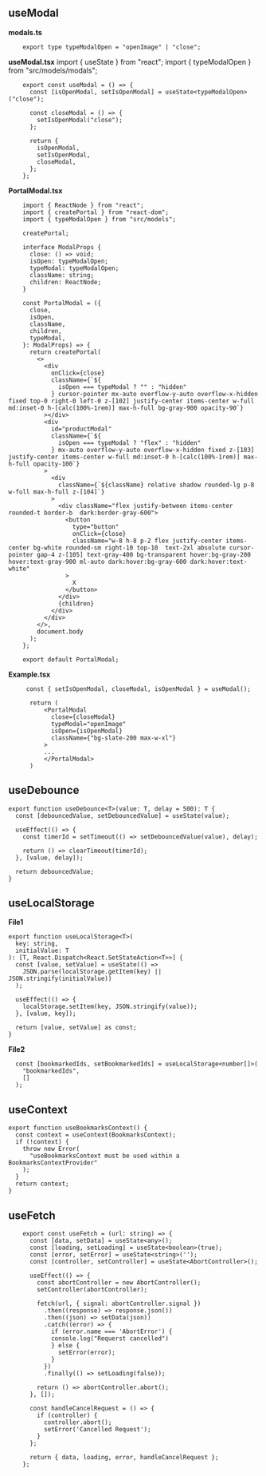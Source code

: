 ## useModal
**modals.ts**

        export type typeModalOpen = "openImage" | "close";

**useModal.tsx**
        import { useState } from "react";
        import { typeModalOpen } from "src/models/modals";
        
        export const useModal = () => {
          const [isOpenModal, setIsOpenModal] = useState<typeModalOpen>("close");
        
          const closeModal = () => {
            setIsOpenModal("close");
          };
        
          return {
            isOpenModal,
            setIsOpenModal,
            closeModal,
          };
        };

        
**PortalModal.tsx**

        import { ReactNode } from "react";
        import { createPortal } from "react-dom";
        import { typeModalOpen } from "src/models";
        
        createPortal;
        
        interface ModalProps {
          close: () => void;
          isOpen: typeModalOpen;
          typeModal: typeModalOpen;
          className: string;
          children: ReactNode;
        }
        
        const PortalModal = ({
          close,
          isOpen,
          className,
          children,
          typeModal,
        }: ModalProps) => {
          return createPortal(
            <>
              <div
                onClick={close}
                className={`${
                  isOpen === typeModal ? "" : "hidden"
                } cursor-pointer mx-auto overflow-y-auto overflow-x-hidden fixed top-0 right-0 left-0 z-[102] justify-center items-center w-full md:inset-0 h-[calc(100%-1rem)] max-h-full bg-gray-900 opacity-90`}
              ></div>
              <div
                id="productModal"
                className={`${
                  isOpen === typeModal ? "flex" : "hidden"
                } mx-auto overflow-y-auto overflow-x-hidden fixed z-[103] justify-center items-center w-full md:inset-0 h-[calc(100%-1rem)] max-h-full opacity-100`}
              >
                <div
                  className={`${className} relative shadow rounded-lg p-8 w-full max-h-full z-[104]`}
                >
                  <div className="flex justify-between items-center rounded-t border-b  dark:border-gray-600">
                    <button
                      type="button"
                      onClick={close}
                      className="w-8 h-8 p-2 flex justify-center items-center bg-white rounded-sm right-10 top-10  text-2xl absolute cursor-pointer gap-4 z-[105] text-gray-400 bg-transparent hover:bg-gray-200 hover:text-gray-900 ml-auto dark:hover:bg-gray-600 dark:hover:text-white"
                    >
                      X
                    </button>
                  </div>
                  {children}
                </div>
              </div>
            </>,
            document.body
          );
        };
        
        export default PortalModal;
        
**Example.tsx**
 
         const { setIsOpenModal, closeModal, isOpenModal } = useModal();
        
          return (
              <PortalModal
                close={closeModal}
                typeModal="openImage"
                isOpen={isOpenModal}
                className={"bg-slate-200 max-w-xl"}
              >
              ...
              </PortalModal>
          )
          

## useDebounce
    export function useDebounce<T>(value: T, delay = 500): T {
      const [debouncedValue, setDebouncedValue] = useState(value);
    
      useEffect(() => {
        const timerId = setTimeout(() => setDebouncedValue(value), delay);
    
        return () => clearTimeout(timerId);
      }, [value, delay]);
    
      return debouncedValue;
    }

## useLocalStorage
**File1**

    export function useLocalStorage<T>(
      key: string,
      initialValue: T
    ): [T, React.Dispatch<React.SetStateAction<T>>] {
      const [value, setValue] = useState(() =>
        JSON.parse(localStorage.getItem(key) || JSON.stringify(initialValue))
      );
    
      useEffect(() => {
        localStorage.setItem(key, JSON.stringify(value));
      }, [value, key]);
    
      return [value, setValue] as const;
    }

**File2**

      const [bookmarkedIds, setBookmarkedIds] = useLocalStorage<number[]>(
        "bookmarkedIds",
        []
      );

## useContext
    export function useBookmarksContext() {
      const context = useContext(BookmarksContext);
      if (!context) {
        throw new Error(
          "useBookmarksContext must be used within a BookmarksContextProvider"
        );
      }
      return context;
    }



## useFetch

        export const useFetch = (url: string) => {
          const [data, setData] = useState<any>();
          const [loading, setLoading] = useState<boolean>(true);
          const [error, setError] = useState<string>('');
          const [controller, setController] = useState<AbortController>();
        
          useEffect(() => {
            const abortController = new AbortController();
            setController(abortController);
        
            fetch(url, { signal: abortController.signal })
              .then((response) => response.json())
              .then((json) => setData(json))
              .catch((error) => {
                if (error.name === 'AbortError') {
                console.log("Requerst cancelled")
                } else {
                  setError(error);
                }
              })
              .finally(() => setLoading(false));
        
            return () => abortController.abort();
          }, []);
        
          const handleCancelRequest = () => {
            if (controller) {
              controller.abort();
              setError('Cancelled Request');
            }
          };
        
          return { data, loading, error, handleCancelRequest };
        };


